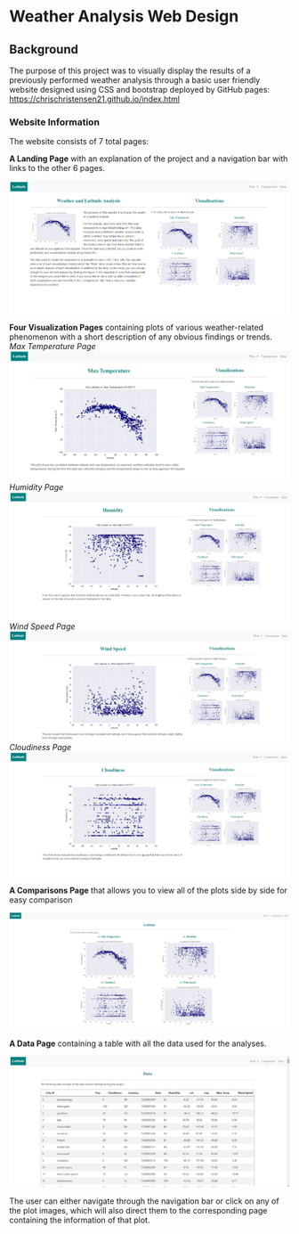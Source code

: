 # Weather Analysis Web Design

## Background

The purpose of this project was to visually display the results of a previously performed weather analysis through a basic user friendly website designed using CSS and bootstrap deployed by GitHub pages: https://chrischristensen21.github.io/index.html

### Website Information

The website consists of 7 total pages:

**A Landing Page** with an explanation of the project and a navigation bar with links to the other 6 pages. 

![Landing Page](https://github.com/chrischristensen21/Weather-Analysis-Web-Design/blob/main/Images/Landing%20Page.png)

**Four Visualization Pages** containing plots of various weather-related phenomenon with a short description of any obvious findings or trends.
*Max Temperature Page*
![Max Temp Page](https://github.com/chrischristensen21/Weather-Analysis-Web-Design/blob/main/Images/Max%20Temp%20Visualization%20Page.png)
*Humidity Page*
![Humidity Page](https://github.com/chrischristensen21/Weather-Analysis-Web-Design/blob/main/Images/Humidity%20Visualization%20Page.png)
*Wind Speed Page*
![Wind Speed Page](https://github.com/chrischristensen21/Weather-Analysis-Web-Design/blob/main/Images/Wind%20Speed%20Page.png)
*Cloudiness Page*
![Cloudiness Page](https://github.com/chrischristensen21/Weather-Analysis-Web-Design/blob/main/Images/Cloudiness%20Visualization%20Page.png)

**A Comparisons Page** that allows you to  view all of the plots side by side for easy comparison

![Comparisons Page](https://github.com/chrischristensen21/Weather-Analysis-Web-Design/blob/main/Images/Comparison%20Page.png)

**A Data Page** containing a table with all the data used for the analyses.

![Data Page](https://github.com/chrischristensen21/Weather-Analysis-Web-Design/blob/main/Images/Data%20Page.png)

The user can either navigate through the navigation bar or click on any of the plot images, which will also direct them to the corresponding page containing the information of that plot.

